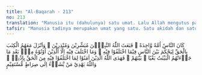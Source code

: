 ```yaml
---
title: "Al-Baqarah - 213"
no: 213
translation: "Manusia itu (dahulunya) satu umat. Lalu Allah mengutus para nabi (untuk) menyampaikan kabar gembira dan peringatan. Dan diturunkan-Nya bersama mereka Kitab yang mengandung kebenaran, untuk memberi keputusan di antara manusia tentang perkara yang mereka perselisihkan. Dan yang berselisih hanyalah orang-orang yang telah diberi (Kitab), setelah bukti-bukti yang nyata sampai kepada mereka, karena kedengkian di antara mereka sendiri. Maka dengan kehendak-Nya, Allah memberi petunjuk kepada mereka yang beriman tentang kebenaran yang mereka perselisihkan. Allah memberi petunjuk kepada siapa yang Dia kehendaki ke jalan yang lurus."
tafsir: "Manusia tadinya merupakan umat yang satu. Satu akidah dan satu tujuan amal perbuatan, yaitu untuk memperbaiki dan bukan untuk merusak, berbuat baik dan bukan berbuat jahat, berlaku adil dan bukan berbuat aniaya, kemudian mereka berpaling dan mengerjakan sebaliknya, dan tidak ada lagi kesatuan akidah dan pendapat di antara mereka, yang membawa mereka kepada kebahagiaan, lalu mereka berselisih, bercerai-berai.\n\nUntuk mengembalikan mereka kepada keadaan semula, bersatu dalam kebenaran, Allah mengutus nabi-nabi, manusia pilihan, agar membimbing mereka ke jalan yang benar, memberi petunjuk atas kekeliruan yang diperbuatnya, menyampaikan kabar gembira kepada orang-orang yang beriman dan taat.\n\nNabi-nabi yang diutus itu dilengkapi dengan kitab-kitab samawi yang diturunkan kepada mereka, yang seluruhnya mengandung kebenaran, petunjuk-petunjuk dan penjelasan yang lengkap, yang akan dijadikan landasan untuk memberi pertimbangan dan memberikan keputusan yang seadil-adilnya atas segala sesuatu yang diperselisihkan.\n\nSebenarnya, manusia tidak perlu lagi berselisih karena kitab samawi yang diberikan mengandung keterangan-keterangan yang nyata, yang semuanya itu telah diketahui dan dimengerti. Jadi apakah gerangan yang menyebabkan mereka saling menyalahkan dan menganggap bahwa hanya dialah yang benar dan yang lain salah. Hal ini dikarenakan sifat dengki dan suka melakukan pelanggaran.\n\nApabila sifat dengki ini telah tertanam di dalam hati, baik secara perorangan maupun secara bergolongan, maka sukar untuk memperoleh ketenteraman dan kesejahteraan di antara mereka.\n\nBeruntunglah orang-orang yang beriman, karena dengan kehendak Allah swt mereka telah diberi petunjuk kepada jalan yang benar.\n\nAisyah ra berkata, \"Sesungguhnya Rasulullah saw apabila bangun di tengah malam, beliau mengerjakan \"shalah al-Lail\" (salat malam), dan beliau berdoa:\n\n\"Ya Allah, Tuhan Jibril, Mikail, dan Israfil, Pencipta langit dan bumi, yang mengetahui yang gaib dan yang nyata. Engkaulah yang memberi putusan antara hamba-hamba-Mu tentang apa yang mereka perselisihkan. Berilah aku petunjuk yang benar tentang apa yang diperselisihkan itu dengan izin-Mu. Sesungguhnya Engkaulah yang memberi petunjuk kepada orang yang Engkau kehendaki ke jalan yang lurus. (Riwayat al-Bukhari dan Muslim)\n\nDi dalam salah satu doa yang ma'sur (yang diamalkan) para sahabat terdapat ucapan sebagai berikut:\n\nYa Allah perlihatkanlah kepada Kami yang benar adalah benar, lalu bimbinglah kami untuk mengikutinya, dan perlihatkanlah kepada kami yang salah adalah salah, dan bimbinglah kami untuk menghindarinya. Janganlah dijadikan yang benar dan salah itu samar-samar bagi kami, yang akan menyebabkan kami sesat. Dan jadikanlah kami pemimpin bagi orang-orang yang takwa\". (Riwayat al-Bukhari dan Muslim)."
---
```


كَانَ النَّاسُ اُمَّةً وَّاحِدَةً ۗ فَبَعَثَ اللّٰهُ النَّبِيّٖنَ مُبَشِّرِيْنَ وَمُنْذِرِيْنَ ۖ وَاَنْزَلَ مَعَهُمُ الْكِتٰبَ بِالْحَقِّ لِيَحْكُمَ بَيْنَ النَّاسِ فِيْمَا اخْتَلَفُوْا فِيْهِ ۗ وَمَا اخْتَلَفَ فِيْهِ اِلَّا الَّذِيْنَ اُوْتُوْهُ مِنْۢ بَعْدِ مَا جَاۤءَتْهُمُ الْبَيِّنٰتُ بَغْيًا ۢ بَيْنَهُمْ ۚ فَهَدَى اللّٰهُ الَّذِيْنَ اٰمَنُوْا لِمَا اخْتَلَفُوْا فِيْهِ مِنَ الْحَقِّ بِاِذْنِهٖ ۗ وَاللّٰهُ يَهْدِيْ مَنْ يَّشَاۤءُ اِلٰى صِرَاطٍ مُّسْتَقِيْمٍ 

